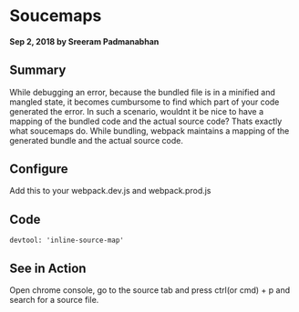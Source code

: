 # Soucemaps

#### Sep 2, 2018 by Sreeram Padmanabhan

## Summary

While debugging an error, because the bundled file is in a minified and mangled state, it becomes cumbursome to find which part of your code generated the error. In such a scenario, wouldnt it be nice to have a mapping of the bundled code and the actual source code? Thats exactly what soucemaps do. While bundling, webpack maintains a mapping of the generated bundle and the actual source code. 

## Configure

Add this to your webpack.dev.js and webpack.prod.js

## Code

    devtool: 'inline-source-map'

## See in Action
Open chrome console, go to the source tab and press ctrl(or cmd) + p and search for a source file.
